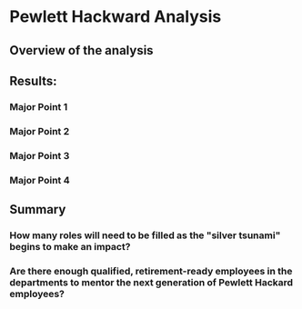 # Pewlett Hackward Analysis

## Overview of the analysis

## Results:

### Major Point 1

### Major Point 2

### Major Point 3

### Major Point 4

## Summary

### How many roles will need to be filled as the "silver tsunami" begins to make an impact?

### Are there enough qualified, retirement-ready employees in the departments to mentor the next generation of Pewlett Hackard employees?

